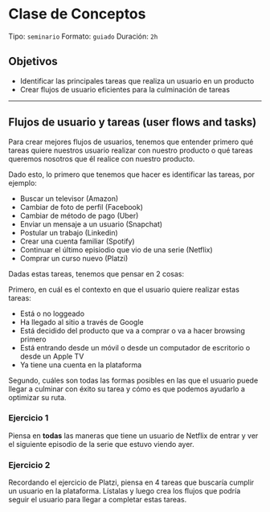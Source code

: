 # Clase de Conceptos

Tipo: `seminario`
Formato: `guiado`
Duración: `2h`

## Objetivos

- Identificar las principales tareas que realiza un usuario en un producto
- Crear flujos de usuario eficientes para la culminación de tareas

***

## Flujos de usuario y tareas (user flows and tasks)

Para crear mejores flujos de usuarios, tenemos que entender primero qué tareas
quiere nuestros usuario realizar con nuestro producto o qué tareas queremos
nosotros que él realice con nuestro producto.

Dado esto, lo primero que tenemos que hacer es identificar las tareas, por
ejemplo:

- Buscar un televisor (Amazon)
- Cambiar de foto de perfil (Facebook)
- Cambiar de método de pago (Uber)
- Enviar un mensaje a un usuario (Snapchat)
- Postular un trabajo (Linkedin)
- Crear una cuenta familiar (Spotify)
- Continuar el último episiodio que vio de una serie (Netflix)
- Comprar un curso nuevo (Platzi)

Dadas estas tareas, tenemos que pensar en 2 cosas:

Primero, en cuál es el contexto en que el usuario quiere realizar estas tareas:

- Está o no loggeado
- Ha llegado al sitio a través de Google
- Está decidido del producto que va a comprar o va a hacer browsing primero
- Está entrando desde un móvil o desde un computador de escritorio o desde
  un Apple TV
- Ya tiene una cuenta en la plataforma

Segundo, cuáles son todas las formas posibles en las que el usuario puede llegar
a culminar con éxito su tarea y cómo es que podemos ayudarlo a optimizar su
ruta.

### Ejercicio 1

Piensa en **todas** las maneras que tiene un usuario de Netflix de entrar y ver
el siguiente episodio de la serie que estuvo viendo ayer.

### Ejercicio 2

Recordando el ejercicio de Platzi, piensa en 4 tareas que buscaría cumplir un
usuario en la plataforma. Lístalas y luego crea los flujos que podría seguir el
usuario para llegar a completar estas tareas.